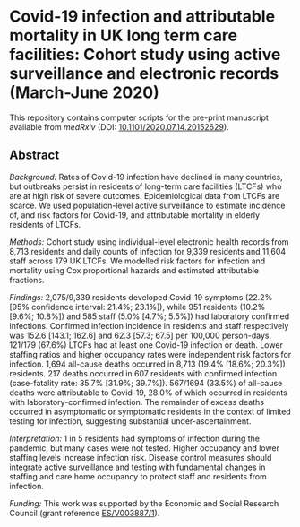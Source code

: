 # Covid-19 infection and attributable mortality in UK long term care facilities: Cohort study using active surveillance and electronic records (March-June 2020)

<!-- badges: start -->
<!-- badges: end -->


This repository contains computer scripts for the pre-print manuscript available from *medRxiv* (DOI: [10.1101/2020.07.14.20152629](https://doi.org/10.1101/2020.07.14.20152629)).



## Abstract

*Background:* Rates of Covid-19 infection have declined in many countries, but outbreaks persist in residents of long-term care facilities (LTCFs) who are at high risk of severe outcomes. Epidemiological data from LTCFs are scarce. We used population-level active surveillance to estimate incidence of, and risk factors for Covid-19, and attributable mortality in elderly residents of LTCFs. 

*Methods:* Cohort study using individual-level electronic health records from 8,713 residents and daily counts of infection for 9,339 residents and 11,604 staff across 179 UK LTCFs. We modelled risk factors for infection and mortality using Cox proportional hazards and estimated attributable fractions. 

*Findings:* 2,075/9,339 residents developed Covid-19 symptoms (22.2% [95% confidence interval: 21.4%; 23.1%]), while 951 residents (10.2% [9.6%; 10.8%]) and 585 staff (5.0% [4.7%; 5.5%]) had laboratory confirmed infections. Confirmed infection incidence in residents and staff respectively was 152.6 [143.1; 162.6] and 62.3 [57.3; 67.5] per 100,000 person-days. 121/179 (67.6%) LTCFs had at least one Covid-19 infection or death. Lower staffing ratios and higher occupancy rates were independent risk factors for infection. 1,694 all-cause deaths occurred in 8,713 (19.4% [18.6%; 20.3%]) residents. 217 deaths occurred in 607 residents with confirmed infection (case-fatality rate: 35.7% [31.9%; 39.7%]). 567/1694 (33.5%) of all-cause deaths were attributable to Covid-19, 28.0% of which occurred in residents with laboratory-confirmed infection. The remainder of excess deaths occurred in asymptomatic or symptomatic residents in the context of limited testing for infection, suggesting substantial under-ascertainment. 

*Interpretation:* 1 in 5 residents had symptoms of infection during the pandemic, but many cases were not tested. Higher occupancy and lower staffing levels increase infection risk. Disease control measures should integrate active surveillance and testing with fundamental changes in staffing and care home occupancy to protect staff and residents from infection. 

*Funding:* This work was supported by the Economic and Social Research Council (grant reference [ES/V003887/1](https://gtr.ukri.org/projects?ref=ES%2FV003887%2F1)).




